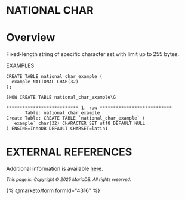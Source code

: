 
# NATIONAL CHAR


# Overview


Fixed-length string of specific character set with limit up to 255 bytes.


EXAMPLES


```
CREATE TABLE national_char_example (
  example NATIONAL CHAR(32)
);
```

```
SHOW CREATE TABLE national_char_example\G
```

```
*************************** 1. row ***************************
       Table: national_char_example
Create Table: CREATE TABLE `national_char_example` (
  `example` char(32) CHARACTER SET utf8 DEFAULT NULL
) ENGINE=InnoDB DEFAULT CHARSET=latin1
```

# EXTERNAL REFERENCES


Additional information is available [here](varchar.md).


<sub>_This page is: Copyright © 2025 MariaDB. All rights reserved._</sub>


{% @marketo/form formId="4316" %}
